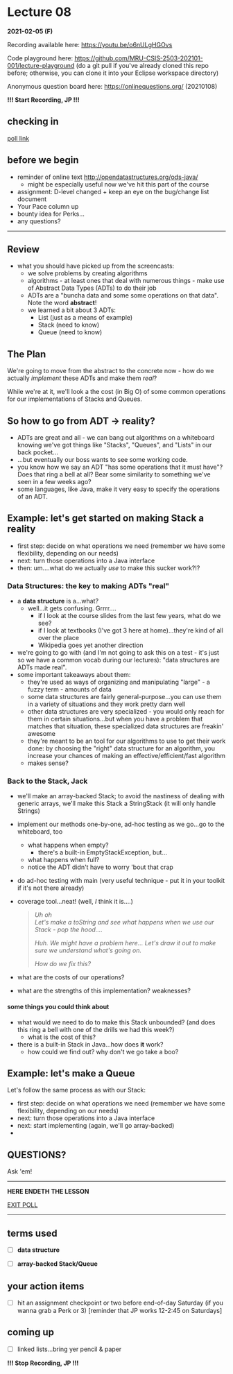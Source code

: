 # Lecture 08

**2021-02-05 (F)**

Recording available here: https://youtu.be/o6nULgHGOvs

Code playground here: https://github.com/MRU-CSIS-2503-202101-001/lecture-playground (do a git pull if you've already cloned this repo before; otherwise, you can clone it into your Eclipse workspace directory)

Anonymous question board here: https://onlinequestions.org/ (20210108)

**!!! Start Recording, JP !!!**

   
## checking in 

[poll link](https://directpoll.com/r?XDbzPBd3ixYqg8GlGpP45k4oWi0VLayd3cIitX0Z7)


## before we begin

- reminder of online text http://opendatastructures.org/ods-java/
  - might be especially useful now we've hit this part of the course
- assignment: D-level changed + keep an eye on the bug/change list document
- Your Pace column up
- bounty idea for Perks...
- any questions?
   
---

## Review

- what you should have picked up from the screencasts:
  - we solve problems by creating algorithms
  - algorithms - at least ones that deal with numerous things - make use of Abstract Data Types (ADTs) to do their job
  - ADTs are a "buncha data and some some operations on that data". Note the word **abstract**!
  - we learned a bit about 3 ADTs:
    - List (just as a means of example)
    - Stack (need to know)
    - Queue (need to know)


## The Plan

We're going to move from the abstract to the concrete now - how do we actually _implement_ these ADTs and make them _real_?

While we're at it, we'll look a the cost (in Big O) of some common operations for our implementations of Stacks and Queues.

## So how to go from ADT -> reality?

- ADTs are great and all - we can bang out algorithms on a whiteboard knowing we've got things like "Stacks", "Queues", and "Lists" in our back pocket...
- ...but eventually our boss wants to see some working code.
- you know how we say an ADT "has some operations that it must have"? Does that ring a bell at all? Bear some similarity to something we've seen in a few weeks ago?
- some languages, like Java, make it very easy to specify the operations of an ADT.

## Example: let's get started on making Stack a reality

- first step: decide on what operations we need (remember we have some flexibility, depending on our needs)
- next: turn those operations into a Java interface
- then: um....what do we actually *use* to make this sucker work?!?

### Data Structures: the key to making ADTs "real"

- a **data structure** is a...what?
  - well...it gets confusing. Grrrr....
    - if I look at the course slides from the last few years, what do we see?
    - if I look at textbooks (I've got 3 here at home)...they're kind of all over the place
    - Wikipedia goes yet another direction
- we're going to go with (and I'm not going to ask this on a test - it's just so we have a common vocab during our lectures): "data structures are ADTs made real". 
- some important takeaways about them:
  - they're used as ways of organizing and manipulating "large" - a fuzzy term - amounts of data
  - some data structures are fairly general-purpose...you can use them in a variety of situations and they work pretty darn well
  - other data structures are very specialized - you would only reach for them in certain situations...but when you have a problem that matches that situation, these specialized data structures are freakin' awesome
  - they're meant to be an tool for our algorithms to use to get their work done: by choosing the "right" data structure for an algorithm, you increase your chances of making an effective/efficient/fast algorithm
  - makes sense?
  
### Back to the Stack, Jack

- we'll make an array-backed Stack; to avoid the nastiness of dealing with generic arrays, we'll make this Stack a StringStack (it will only handle Strings)
- implement our methods one-by-one, ad-hoc testing as we go...go to the whiteboard, too
  - what happens when empty? 
    - there's a built-in EmptyStackException, but...
  - what happens when full?
  - notice the ADT didn't have to worry 'bout that crap
- do ad-hoc testing with main (very useful technique - put it in your toolkit if it's not there already)
- coverage tool...neat! (well, *I* think it is....)

  > _Uh oh_  
  > _Let's make a toString and see what happens when we use our Stack - pop the hood...._
  >  
  > _Huh. We might have a problem here..._
  > _Let's draw it out to make sure we understand what's going on._
  >  
  > _How do we fix this?_

- what are the costs of our operations?
- what are the strengths of this implementation? weaknesses?

#### some things you could think about

- what would we need to do to make this Stack unbounded? (and does this ring a bell with one of the drills we had this week?)
  - what is the cost of this?
- there is a built-in Stack in Java...how does **it** work?
  - how could we find out? why don't we go take a boo?


## Example: let's make a Queue

Let's follow the same process as with our Stack:

- first step: decide on what operations we need (remember we have some flexibility, depending on our needs)
- next: turn those operations into a Java interface
- next: start implementing (again, we'll go array-backed)
- 
  
  
## QUESTIONS?

Ask 'em!

---

**HERE ENDETH THE LESSON**

[EXIT POLL]()

---

## terms used

- [ ] **data structure**
- [ ] **array-backed Stack/Queue**


## your action items

- [ ] hit an assignment checkpoint or two before end-of-day Saturday (if you wanna grab a Perk or 3) [reminder that JP works 12-2:45 on Saturdays]

## coming up

- [ ] linked lists...bring yer pencil & paper

**!!! Stop Recording, JP !!!**